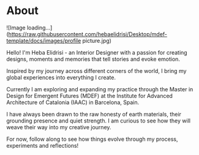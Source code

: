 # About

![Image loading...](https://raw.githubusercontent.com/hebaelidrisi/Desktop/mdef-template/docs/images/profile picture.jpg)


Hello! I'm Heba Elidrisi - an Interior Designer with a passion for creating designs, moments and memories that tell stories and evoke emotion. 

Inspired by my journey across different corners of the world, I bring my global experiences into everything I create. 

Currently I am exploring and expanding my practice through the Master in Design for Emergent Futures (MDEF) at the Institute for Advanced Architecture of Catalonia (IAAC) in Barcelona, Spain. 

I have always been drawn to the raw honesty of earth materials, their grounding presence and quiet strength. I am curious to see how they will weave their way into my creative journey. 

For now, follow along to see how things evolve through my process, experiments and reflections!


